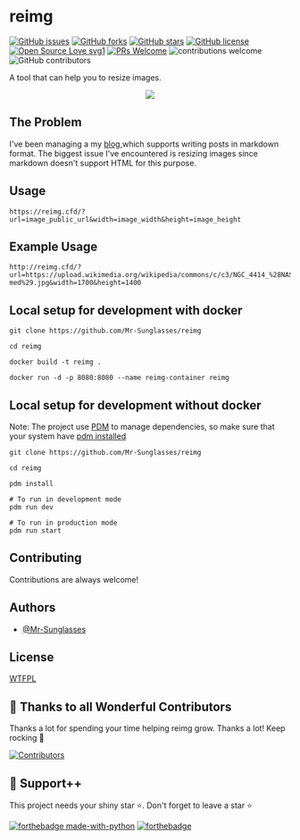 # reimg

[![GitHub issues](https://img.shields.io/github/issues/Mr-Sunglasses/reimg)](https://github.com/Mr-Sunglasses/reimg)
[![GitHub forks](https://img.shields.io/github/forks/Mr-Sunglasses/reimg)](https://github.com/Mr-Sunglasses/reimg/network)
[![GitHub stars](https://img.shields.io/github/stars/Mr-Sunglasses/reimg)](https://github.com/Mr-Sunglasses/reimg)
[![GitHub license](https://img.shields.io/github/license/Mr-Sunglasses/reimg)](https://github.com/Mr-Sunglasses/reimg/blob/master/LICENSE)
[![Open Source Love svg1](https://badges.frapsoft.com/os/v1/open-source.svg?v=103)](https://github.com/ellerbrock/open-source-badges/) [![PRs Welcome](https://img.shields.io/badge/PRs-welcome-brightgreen.svg?style=flat-square)](http://makeapullrequest.com) ![contributions welcome](https://img.shields.io/static/v1.svg?label=Contributions&message=Welcome&color=0059b3&style=flat-square) ![GitHub contributors](https://img.shields.io/github/contributors-anon/Mr-Sunglasses/reimg)

A tool that can help you to resize images.

<p align="center">
    <img src="etc/reimg.png">
</p>

## The Problem
I've been managing a my [blog](https://blog.kanishkk.me),which supports writing posts in markdown format. The biggest issue I've encountered is resizing images since markdown doesn't support HTML for this purpose. 

## Usage

```
https://reimg.cfd/?url=image_public_url&width=image_width&height=image_height
```

## Example Usage
```
http://reimg.cfd/?url=https://upload.wikimedia.org/wikipedia/commons/c/c3/NGC_4414_%28NASA-med%29.jpg&width=1700&height=1400
```

## Local setup for development with docker

```
git clone https://github.com/Mr-Sunglasses/reimg

cd reimg

docker build -t reimg .

docker run -d -p 8080:8080 --name reimg-container reimg

```

## Local setup for development without docker
Note: The project use [PDM](https://pdm-project.org/en/latest/) to manage dependencies, so make sure that your system have [pdm installed](https://pdm-project.org/en/latest/#installation)

```
git clone https://github.com/Mr-Sunglasses/reimg

cd reimg

pdm install

# To run in development mode
pdm run dev

# To run in production mode
pdm run start
```


## Contributing

Contributions are always welcome!

## Authors

- [@Mr-Sunglasses](https://www.github.com/Mr-Sunglasses)

## License

[WTFPL](http://www.wtfpl.net/)

## 💪 Thanks to all Wonderful Contributors

Thanks a lot for spending your time helping reimg grow.
Thanks a lot! Keep rocking 🍻

[![Contributors](https://contrib.rocks/image?repo=Mr-Sunglasses/reimg)](https://github.com/Mr-Sunglasses/reimg/graphs/contributors)

## 🙏 Support++

This project needs your shiny star ⭐.
Don't forget to leave a star ⭐️

[![forthebadge made-with-python](http://ForTheBadge.com/images/badges/made-with-python.svg)](https://www.python.org/) [![forthebadge](https://forthebadge.com/images/badges/built-with-love.svg)](https://forthebadge.com)
